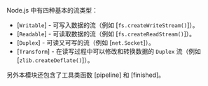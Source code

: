 
Node.js 中有四种基本的流类型：

* [`Writable`] - 可写入数据的流（例如 [`fs.createWriteStream()`]）。
* [`Readable`] - 可读取数据的流（例如 [`fs.createReadStream()`]）。
* [`Duplex`] - 可读又可写的流（例如 [`net.Socket`]）。
* [`Transform`] - 在读写过程中可以修改和转换数据的 `Duplex` 流（例如 [`zlib.createDeflate()`]）。

另外本模块还包含了工具类函数 [pipeline] 和 [finished]。

